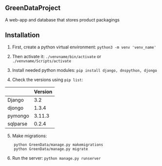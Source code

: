 ## GreenDataProject
A web-app and database that stores product packagings

## Installation
1. First, create a python virtual environment:
`python3 -m venv 'venv_name'`

2. Then activate it:
`./venvname/bin/activate`
or
`./venvname/Scripts/activate`

3. Install needed python modules:
`pip install django, dnspython, djongo`

4. Check the versions using `pip list`:

| | Version |
| ---- | ---- |
|Django|3.2|
|djongo| 1.3.4|
|pymongo|3.11.3|
|sqlparse|0.2.4|


5. Make migrations:
```
	python GreenData/manage.py makemigrations
	python GreenData/manage.py migrate
```

6. Run the server:
`python manage.py runserver`